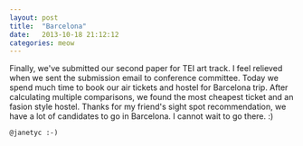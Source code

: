 ```yaml
---
layout: post
title:  "Barcelona"
date:   2013-10-18 21:12:12
categories: meow
---
```


Finally, we've submitted our second paper for TEI art track. I feel relieved when we sent the submission email to conference committee. Today we spend much time to book our air tickets and hostel for Barcelona trip. After calculating multiple comparisons, we found the most cheapest ticket and an fasion style hostel. Thanks for my friend's sight spot recommendation, we have a lot of candidates to go in Barcelona. I cannot wait to go there. :)


`@janetyc :-)`

